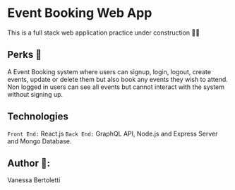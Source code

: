 # Event Booking Web App

This is a full stack web application practice under construction 👩‍🏭

## Perks 🧙‍

A Event Booking system where users can signup, login, logout, create events, update or delete them but also book any events they wish to attend.
Non logged in users can see all events but cannot interact with the system without signing up.

## Technologies

`Front End:` React.js
`Back End:` GraphQL API, Node.js and Express Server and Mongo Database.

## Author 🦹‍:

Vanessa Bertoletti  
